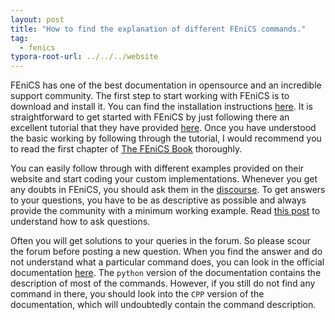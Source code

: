 ```yaml
---
layout: post
title: "How to find the explanation of different FEniCS commands."
tag:
  - fenics
typora-root-url: ../../../website
---
```

FEniCS has one of the best documentation in opensource and an incredible support community. The first step to start working with FEniCS is to download and install it. You can find the installation instructions [here](https://github.com/iitrabhi/fenics-docker). It is straightforward to get started with FEniCS by just following there an excellent tutorial that they have provided [here](https://fenicsproject.org/olddocs/dolfin/2019.1.0/python/demos/poisson/demo_poisson.py.html). Once you have understood the basic working by following through the tutorial, I would recommend you to read the first chapter of [The FEniCS Book](https://launchpadlibrarian.net/83776282/fenics-book-2011-10-27-final.pdf) thoroughly. 

You can easily follow through with different examples provided on their website and start coding your custom implementations. Whenever you get any doubts in FEniCS, you should ask them in the [discourse](https://fenicsproject.discourse.group). To get answers to your questions, you have to be as descriptive as possible and always provide the community with a minimum working example. Read [this post](https://fenicsproject.discourse.group/t/read-before-posting-how-do-i-get-my-question-answered/21) to understand how to ask questions.

Often you will get solutions to your queries in the forum. So please scour the forum before posting a new question. When you find the answer and do not understand what a particular command does, you can look in the official documentation [here](https://fenicsproject.org/olddocs/dolfin/2019.1.0/). The `python` version of the documentation contains the description of most of the commands. However, if you still do not find any command in there, you should look into the `CPP` version of the documentation, which will undoubtedly contain the command description.
